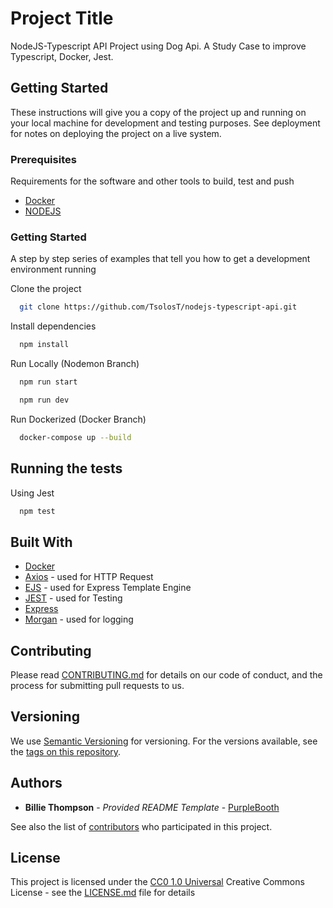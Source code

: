 # Project Title

 NodeJS-Typescript API Project using Dog Api. A Study Case to improve Typescript, Docker, Jest.

## Getting Started

These instructions will give you a copy of the project up and running on
your local machine for development and testing purposes. See deployment
for notes on deploying the project on a live system.

### Prerequisites

Requirements for the software and other tools to build, test and push 
- [Docker](https://www.docker.com/)
- [NODEJS](https://nodejs.org/en)

### Getting Started

A step by step series of examples that tell you how to get a development
environment running

Clone the project

```bash
  git clone https://github.com/TsolosT/nodejs-typescript-api.git
```

Install dependencies

```bash
  npm install
```
Run Locally (Nodemon Branch)

```bash
  npm run start
```
```bash
  npm run dev
```
Run Dockerized (Docker Branch)

```bash
  docker-compose up --build
```
## Running the tests

Using Jest

```bash
  npm test
```

## Built With

  - [Docker](https://www.docker.com/) 
  - [Axios](https://axios-http.com/docs/intro) - used for HTTP Request 
  - [EJS](https://ejs.co/) - used for Express Template Engine
  - [JEST](https://jestjs.io/) - used for Testing
  - [Express](https://expressjs.com/) 
  - [Morgan](https://www.npmjs.com/package/morgan) - used for logging

## Contributing

Please read [CONTRIBUTING.md](CONTRIBUTING.md) for details on our code
of conduct, and the process for submitting pull requests to us.

## Versioning

We use [Semantic Versioning](http://semver.org/) for versioning. For the versions
available, see the [tags on this
repository](https://github.com/PurpleBooth/a-good-readme-template/tags).

## Authors

  - **Billie Thompson** - *Provided README Template* -
    [PurpleBooth](https://github.com/PurpleBooth)

See also the list of
[contributors](https://github.com/PurpleBooth/a-good-readme-template/contributors)
who participated in this project.

## License

This project is licensed under the [CC0 1.0 Universal](LICENSE.md)
Creative Commons License - see the [LICENSE.md](LICENSE.md) file for
details

